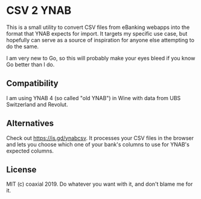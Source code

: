 # CSV 2 YNAB

This is a small utility to convert CSV files from eBanking webapps into the
format that YNAB expects for import. It targets my specific use case, but
hopefully can serve as a source of inspiration for anyone else attempting to do
the same.

I am very new to Go, so this will probably make your eyes bleed if you know Go
better than I do.

## Compatibility

I am using YNAB 4 (so called "old YNAB") in Wine with data from UBS Switzerland
and Revolut.

## Alternatives

Check out https://is.gd/ynabcsv. It processes your CSV files in the browser and
lets you choose which one of your bank's columns to use for YNAB's expected
columns.

## License

MIT (c) coaxial 2019. Do whatever you want with it, and don't blame me for it.
